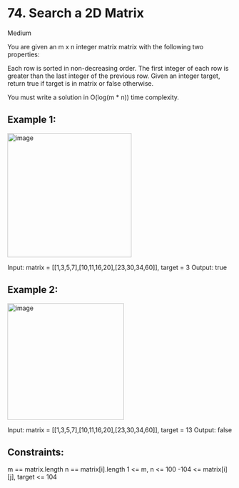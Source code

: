 # 74. Search a 2D Matrix

Medium

You are given an m x n integer matrix matrix with the following two properties:

Each row is sorted in non-decreasing order.
The first integer of each row is greater than the last integer of the previous row.
Given an integer target, return true if target is in matrix or false otherwise.

You must write a solution in O(log(m * n)) time complexity.

## Example 1:

<img width="278" alt="image" src="https://github.com/user-attachments/assets/22ec2f52-4a8c-48fb-9c48-3ca821453edd">

Input: matrix = [[1,3,5,7],[10,11,16,20],[23,30,34,60]], target = 3
Output: true

## Example 2:

<img width="261" alt="image" src="https://github.com/user-attachments/assets/8bd323d6-89d5-4615-a29e-100dbba2faef">

Input: matrix = [[1,3,5,7],[10,11,16,20],[23,30,34,60]], target = 13
Output: false
 

## Constraints:

m == matrix.length
n == matrix[i].length
1 <= m, n <= 100
-104 <= matrix[i][j], target <= 104
